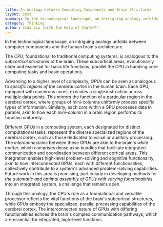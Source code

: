 ```yaml
---
title: An Analogy between Computing Components and Brain Structures
layout: post
summary: In the technological landscape, an intriguing analogy unfolds between computer components and the human brain's architecture.
category: Thinking
author: Sida Liu (with the help of ChatGPT)
---
```

In the technological landscape, an intriguing analogy unfolds between computer components and the human brain's architecture.

The *CPU*, foundational to traditional computing systems, is analogous to the *subcortical structures* of the brain. These subcortical areas, evolutionarily older and essential for basic life functions, parallel the CPU in handling core computing tasks and basic operations.

Advancing to a higher level of complexity, *GPUs* can be seen as analogous to *specific regions of the cerebral cortex* in the human brain. Each GPU, equipped with numerous cores, executes a single instruction across multiple data points. This mirrors the function of a particular region in the cerebral cortex, where groups of mini-columns uniformly process specific types of information. Similarly, each *core* within a GPU processes data in parallel, akin to how each *mini-column* in a brain region performs its function uniformly.

Different GPUs in a computing system, each designated for distinct computational tasks, represent the diverse specialized regions of the cerebral cortex, such as those dedicated to visual or auditory processing. The *interconnections* between these GPUs are akin to the brain's *white matter*, which comprises dense axon bundles that facilitate integrated communication and coordination between different cortical areas. This integration enables high-level problem-solving and cognitive functionality, akin to how interconnected GPUs, each with different functionalities, collectively contribute to a system's advanced problem-solving capabilities. Future work in this area is promising, particularly in developing methods for *the automatic and optimal assembly of GPUs with varying functionalities* into an integrated system, a challenge that remains open.

Through this analogy, the CPU's role as a foundational and versatile processor reflects the vital functions of the brain's subcortical structures, while GPUs embody the specialized, parallel processing capabilities of the cerebral cortex. The interconnected nature of GPUs with differing functionalities echoes the brain's complex communication pathways, which are essential for integrated, high-level functions.

